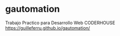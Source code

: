 # gautomation
Trabajo Practico para Desarrollo Web CODERHOUSE
https://guilleferru.github.io/gautomation/
